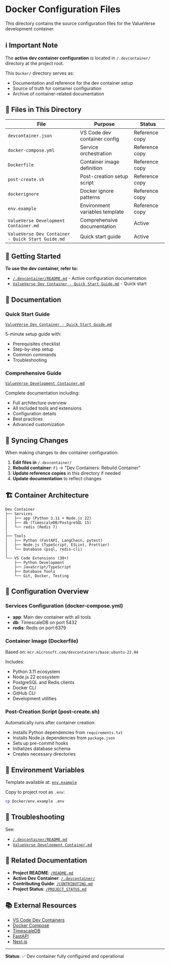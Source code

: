# Docker Configuration Files

This directory contains the source configuration files for the ValueVerse development container.

## ℹ️ Important Note

The **active dev container configuration** is located in `/.devcontainer/` directory at the project root.

This `Docker/` directory serves as:
- Documentation and reference for the dev container setup
- Source of truth for container configuration
- Archive of container-related documentation

## 📁 Files in This Directory

| File | Purpose | Status |
|------|---------|--------|
| `devcontainer.json` | VS Code dev container config | Reference copy |
| `docker-compose.yml` | Service orchestration | Reference copy |
| `Dockerfile` | Container image definition | Reference copy |
| `post-create.sh` | Post-creation setup script | Reference copy |
| `dockerignore` | Docker ignore patterns | Reference copy |
| `env.example` | Environment variables template | Reference copy |
| `ValueVerse Development Container.md` | Comprehensive documentation | Active |
| `ValueVerse Dev Container - Quick Start Guide.md` | Quick start guide | Active |

## 🚀 Getting Started

**To use the dev container, refer to:**
- [`/.devcontainer/README.md`](../.devcontainer/README.md) - Active configuration documentation
- [`ValueVerse Dev Container - Quick Start Guide.md`](./ValueVerse%20Dev%20Container%20-%20Quick%20Start%20Guide.md) - Quick start

## 📖 Documentation

### Quick Start Guide
[`ValueVerse Dev Container - Quick Start Guide.md`](./ValueVerse%20Dev%20Container%20-%20Quick%20Start%20Guide.md)

5-minute setup guide with:
- Prerequisites checklist
- Step-by-step setup
- Common commands
- Troubleshooting

### Comprehensive Guide
[`ValueVerse Development Container.md`](./ValueVerse%20Development%20Container.md)

Complete documentation including:
- Full architecture overview
- All included tools and extensions
- Configuration details
- Best practices
- Advanced customization

## 🔄 Syncing Changes

When making changes to dev container configuration:

1. **Edit files in** `/.devcontainer/`
2. **Rebuild container**: `F1` → "Dev Containers: Rebuild Container"
3. **Update reference copies** in this directory if needed
4. **Update documentation** to reflect changes

## 🏗️ Container Architecture

```
Dev Container
├── Services
│   ├── app (Python 3.11 + Node.js 22)
│   ├── db (TimescaleDB/PostgreSQL 15)
│   └── redis (Redis 7)
│
├── Tools
│   ├── Python (FastAPI, LangChain, pytest)
│   ├── Node.js (TypeScript, ESLint, Prettier)
│   └── Database (psql, redis-cli)
│
└── VS Code Extensions (30+)
    ├── Python Development
    ├── JavaScript/TypeScript
    ├── Database Tools
    └── Git, Docker, Testing
```

## 🔧 Configuration Overview

### Services Configuration (docker-compose.yml)

- **app**: Main dev container with all tools
- **db**: TimescaleDB on port 5432
- **redis**: Redis on port 6379

### Container Image (Dockerfile)

Based on: `mcr.microsoft.com/devcontainers/base:ubuntu-22.04`

Includes:
- Python 3.11 ecosystem
- Node.js 22 ecosystem
- PostgreSQL and Redis clients
- Docker CLI
- GitHub CLI
- Development utilities

### Post-Creation Script (post-create.sh)

Automatically runs after container creation:
- Installs Python dependencies from `requirements.txt`
- Installs Node.js dependencies from `package.json`
- Sets up pre-commit hooks
- Initializes database schema
- Creates necessary directories

## 📝 Environment Variables

Template available at: [`env.example`](./env.example)

Copy to project root as `.env`:
```bash
cp Docker/env.example .env
```

## 🐛 Troubleshooting

See:
- [`/.devcontainer/README.md`](../.devcontainer/README.md#-troubleshooting)
- [`ValueVerse Development Container.md`](./ValueVerse%20Development%20Container.md#troubleshooting)

## 🔗 Related Documentation

- **Project README**: [`/README.md`](../README.md)
- **Active Dev Container**: [`/.devcontainer/`](../.devcontainer/)
- **Contributing Guide**: [`/CONTRIBUTING.md`](../CONTRIBUTING.md)
- **Project Status**: [`/PROJECT_STATUS.md`](../PROJECT_STATUS.md)

## 📚 External Resources

- [VS Code Dev Containers](https://code.visualstudio.com/docs/devcontainers/containers)
- [Docker Compose](https://docs.docker.com/compose/)
- [TimescaleDB](https://docs.timescale.com/)
- [FastAPI](https://fastapi.tiangolo.com/)
- [Next.js](https://nextjs.org/)

---

**Status**: ✅ Dev container fully configured and operational
